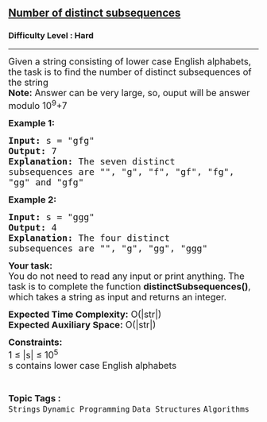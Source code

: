 <h2><a href="https://practice.geeksforgeeks.org/problems/number-of-distinct-subsequences0909/1?utm_source=gfg&utm_medium=article&utm_campaign=bottom_sticky_on_article">Number of distinct subsequences</a></h2><h3>Difficulty Level : Hard</h3><hr><div class="problems_problem_content__Xm_eO"><p><span style="font-size:18px">Given a string consisting of lower case English alphabets, the task is to find the number of distinct subsequences of the string<br>
<strong>Note:</strong> Answer can be very large, so, ouput will be answer modulo 10<sup>9</sup>+7</span></p>

<p><strong><span style="font-size:18px">Example 1:</span></strong></p>

<pre><span style="font-size:18px"><strong>Input:</strong> s = "gfg"</span>
<span style="font-size:18px"><strong>Output:</strong> 7
<strong>Explanation:</strong> The seven distinct
subsequences are "", "g", "f", "gf", "fg",
"gg" and "gfg" </span></pre>

<p><strong><span style="font-size:18px">Example 2:</span></strong></p>

<pre><span style="font-size:18px"><strong>Input:</strong> s = "ggg"</span>
<span style="font-size:18px"><strong>Output:</strong> 4
<strong>Explanation:</strong> The four distinct
subsequences are "", "g", "gg", "ggg"</span></pre>

<p><span style="font-size:18px"><strong>Your task:</strong><br>
You do not need to read any input or print anything. The task is to complete the function <strong>distinctSubsequences()</strong>, which takes a string as input and returns an integer. </span></p>

<p><span style="font-size:18px"><strong>Expected Time Complexity:</strong>&nbsp;O(|str|)<br>
<strong>Expected Auxiliary Space:</strong>&nbsp;O(|str|)</span></p>

<p><span style="font-size:18px"><strong>Constraints:</strong></span><br>
<span style="font-size:18px">1 ≤ |s| ≤ 10<sup>5</sup><br>
s contains lower case English alphabets</span></p>
</div><br><p><span style=font-size:18px><strong>Topic Tags : </strong><br><code>Strings</code>&nbsp;<code>Dynamic Programming</code>&nbsp;<code>Data Structures</code>&nbsp;<code>Algorithms</code>&nbsp;
